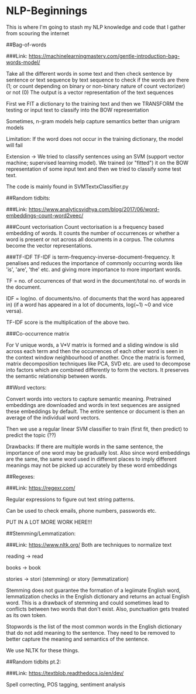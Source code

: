 # NLP-Beginnings
This is where I'm going to stash my NLP knowledge and code that I gather from scouring the internet

##Bag-of-words

###Link: https://machinelearningmastery.com/gentle-introduction-bag-words-model/

Take all the different words in some text and then check sentence by sentence or text sequence by text sequence to check if the words are there (1; or count depending on binary or non-binary nature of count vectorizer) or not (0)
The output is a vector representation of the text sequences

First we FIT a dictionary to the training text and then we TRANSFORM the testing or input text to classify into the BOW representation

Sometimes, n-gram models help capture semantics better than unigram models

Limitation: If the word does not occur in the training dictionary, the model will fail

Extension -> We tried to classify sentences using an SVM (support vector machine; supervised learning model). We trained (or "fitted") it on the BOW representation of some input text and then we tried to classify some test text.

The code is mainly found in SVMTextxClassifier.py


##Random tidbits:

###Link: https://www.analyticsvidhya.com/blog/2017/06/word-embeddings-count-word2veec/

###Count vectorisation 
Count vectorisation is a frequency based embedding of words. It counts the number of occurrences or whether a word is present or not across all documents in a corpus. The columns become the vector representations.


###TF-IDF
TF-IDF is term-frequency-inverse-document-frequency. It penalises and reduces the importance of commonly occurring words like 'is', 'are', 'the' etc. and giving more importance to more important words.

TF = no. of occurrences of that word in the document/total no. of words in the document.

IDF = log(no. of documents/no. of documents that the word has appeared in) (if a word has appeared in a lot of documents, log(~1) ~0 and vice versa).

TF-IDF score is the multiplication of the above two.


###Co-occurrence matrix

For V unique words, a V*V matrix is formed and a sliding window is slid across each term and then the occurrences of each other word is seen in the context window neighbourhood of another.
Once the matrix is formed, matrix decomposition techniques like PCA, SVD etc. are used to decompose into factors which are combined differently to form the vectors.
It preserves the semantic relationship between words.


##Word vectors:

Convert words into vectors to capture semantic meaning.
Pretrained embeddings are downloaded and words in text sequences are assigned these embeddings by default.
The entire sentence or document is then an average of the individual word vectors.

Then we use a regular linear SVM classifier to train (first fit, then predict) to predict the topic (??)

Drawbacks: If there are multiple words in the same sentence, the importance of one word may be gradually lost.
Also since word embeddings are the same, the same word used in different places to imply different meanings may not be picked up accurately by these word embeddings


##Regexes:

###Link: https://regexr.com/

Regular expressions to figure out text string patterns.

Can be used to check emails, phone numbers, passwords etc.

PUT IN A LOT MORE WORK HERE!!!


##Stemming/Lemmatization:

###Link: https://www.nltk.org/
Both are techniques to normalize text

reading -> read

books -> book

stories -> stori (stemming) or story (lemmatization)

Stemming does not guarantee the formation of a legiimate English word, lemmatization checks in the English dictionary and returns an actual English word.
This is a drawback of stemming and could sometimes lead to conflicts between two words that don't exist.
Also, punctuation gets treated as its own token.

Stopwords is the list of the most common words in the English dictionary that do not add meaning to the sentence.
They need to be removed to better capture the meaning and semantics of the sentence.

We use NLTK for these things.


##Random tidbits pt.2:

###Link: https://textblob.readthedocs.io/en/dev/

Spell correcting, POS tagging, sentiment analysis